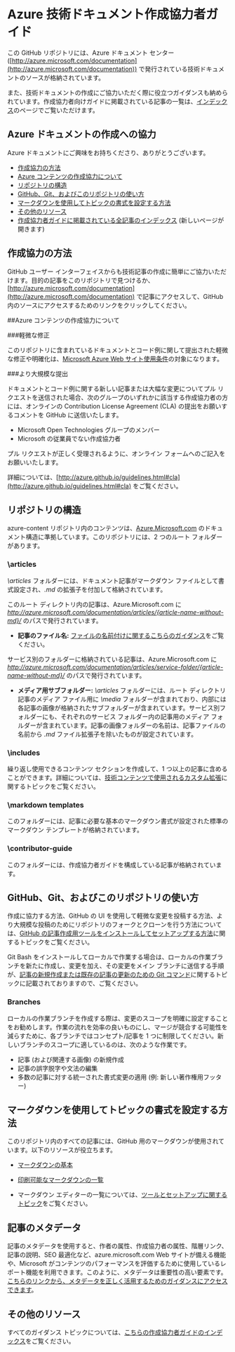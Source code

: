 # Azure 技術ドキュメント作成協力者ガイド

この GitHub リポジトリには、Azure ドキュメント センター ([http://azure.microsoft.com/documentation](http://azure.microsoft.com/documentation)) で発行されている技術ドキュメントのソースが格納されています。

また、技術ドキュメントの作成にご協力いただく際に役立つガイダンスも納められています。作成協力者向けガイドに掲載されている記事の一覧は、[インデックス](https://github.com/Azure/azure-content/blob/master/contributor-guide/contributor-guide-index.md)のページでご覧いただけます。

## Azure ドキュメントの作成への協力

Azure ドキュメントにご興味をお持ちくださり、ありがとうございます。

* [作成協力の方法](#ways-to-contribute)
* [Azure コンテンツの作成協力について](#about-your-contributions-to-azure-content)
* [リポジトリの構造](#repository-organization)
* [GitHub、Git、およびこのリポジトリの使い方](#use-github-git-and-this-repository)
* [マークダウンを使用してトピックの書式を設定する方法](#how-to-use-markdown-to-format-your-topic)
* [その他のリソース](#その他のリソース)
* [作成協力者ガイドに掲載されている全記事のインデックス](https://github.com/Azure/azure-content/blob/master/contributor-guide/contributor-guide-index.md) (新しいページが開きます)

## 作成協力の方法

GitHub ユーザー インターフェイスからも技術記事の作成に簡単にご協力いただけます。目的の記事をこのリポジトリで見つけるか、[http://azure.microsoft.com/documentation](http://azure.microsoft.com/documentation) で記事にアクセスして、GitHub 内のソースにアクセスするためのリンクをクリックしてください。

##Azure コンテンツの作成協力について

###軽微な修正

このリポジトリに含まれているドキュメントとコード例に関して提出された軽微な修正や明確化は、[Microsoft Azure Web サイト使用条件](http://azure.microsoft.com/support/legal/website-terms-of-use/)の対象になります。


###より大規模な提出

ドキュメントとコード例に関する新しい記事または大幅な変更についてプル リクエストを送信された場合、次のグループのいずれかに該当する作成協力者の方には、オンラインの Contribution License Agreement (CLA) の提出をお願いするコメントを GitHub に送信いたします。

* Microsoft Open Technologies グループのメンバー
* Microsoft の従業員でない作成協力者

プル リクエストが正しく受理されるように、オンライン フォームへのご記入をお願いいたします。

詳細については、[http://azure.github.io/guidelines.html#cla](http://azure.github.io/guidelines.html#cla) をご覧ください。

## リポジトリの構造

azure-content リポジトリ内のコンテンツは、[Azure.Microsoft.com](http://azure.microsoft.com) のドキュメント構造に準拠しています。このリポジトリには、2 つのルート フォルダーがあります。

### \articles

*\articles* フォルダーには、ドキュメント記事がマークダウン ファイルとして書式設定され、*.md* の拡張子を付加して格納されています。

このルート ディレクトリ内の記事は、Azure.Microsoft.com に *http://azure.microsoft.com/documentation/articles/{article-name-without-md}/* のパスで発行されています。

* **記事のファイル名:** [ファイルの名前付けに関するこちらのガイダンス](https://github.com/Azure/azure-content/blob/master/contributor-guide/file-names-and-locations.md)をご覧ください。

サービス別のフォルダーに格納されている記事は、Azure.Microsoft.com に 
*http://azure.microsoft.com/documentation/articles/service-folder/{article-name-without-md}/* のパスで発行されています。

* **メディア用サブフォルダー:** *\articles* フォルダーには、ルート ディレクトリ記事のメディア ファイル用に *\media* フォルダーが含まれており、内部には各記事の画像が格納されたサブフォルダーが含まれています。サービス別フォルダーにも、それぞれのサービス フォルダー内の記事用のメディア フォルダーが含まれています。記事の画像フォルダーの名前は、記事ファイルの名前から *.md* ファイル拡張子を除いたものが設定されています。

### \includes

繰り返し使用できるコンテンツ セクションを作成して、1 つ以上の記事に含めることができます。詳細については、[技術コンテンツで使用されるカスタム拡張](https://github.com/Azure/azure-content/blob/master/contributor-guide/custom-markdown-extensions.md)に関するトピックをご覧ください。

### \markdown templates

このフォルダーには、記事に必要な基本のマークダウン書式が設定された標準のマークダウン テンプレートが格納されています。

### \contributor-guide

このフォルダーには、作成協力者ガイドを構成している記事が格納されています。

## GitHub、Git、およびこのリポジトリの使い方

作成に協力する方法、GitHub の UI を使用して軽微な変更を投稿する方法、より大規模な投稿のためにリポジトリのフォークとクローンを行う方法については、[GitHub の記事作成用ツールをインストールしてセットアップする方法](https://github.com/Azure/azure-content/blob/master/contributor-guide/tools-and-setup.md)に関するトピックをご覧ください。

Git Bash をインストールしてローカルで作業する場合は、ローカルの作業ブランチを新たに作成し、変更を加え、その変更をメイン ブランチに送信する手順が、[記事の新規作成または既存の記事の更新のための Git コマンド](https://github.com/Azure/azure-content/blob/master/contributor-guide/git-commands-for-master.md)に関するトピックに記載されておりますので、ご覧ください。

### Branches

ローカルの作業ブランチを作成する際は、変更のスコープを明確に設定することをお勧めします。作業の流れを効率の良いものにし、マージが競合する可能性を減らすために、各ブランチではコンセプト/記事を 1 つに制限してください。新しいブランチのスコープに適しているのは、次のような作業です。

* 記事 (および関連する画像) の新規作成
* 記事の誤字脱字や文法の編集
* 多数の記事に対する統一された書式変更の適用 (例: 新しい著作権用フッター)

## マークダウンを使用してトピックの書式を設定する方法

このリポジトリ内のすべての記事には、GitHub 用のマークダウンが使用されています。以下のリソースが役立ちます。

- [マークダウンの基本](https://help.github.com/articles/markdown-basics/)

- [印刷可能なマークダウンの一覧](https://github.com/Azure/azure-content/blob/master/contributor-guide/media/documents/markdown-cheatsheet.pdf?raw=true)

- マークダウン エディターの一覧については、[ツールとセットアップに関するトピック](https://github.com/Azure/azure-content/blob/master/contributor-guide/tools-and-setup.md#install-a-markdown-editor)をご覧ください。

## 記事のメタデータ

記事のメタデータを使用すると、作者の属性、作成協力者の属性、階層リンク、記事の説明、SEO 最適化など、azure.microsoft.com Web サイトが備える機能や、Microsoft がコンテンツのパフォーマンスを評価するために使用しているレポート機能を利用できます。このように、メタデータは重要性の高い要素です。 [こちらのリンクから、メタデータを正しく活用するためのガイダンスにアクセスできます](https://github.com/Azure/azure-content/blob/master/contributor-guide/article-metadata.md)。

## その他のリソース

すべてのガイダンス トピックについては、[こちらの作成協力者ガイドのインデックス](https://github.com/Azure/azure-content/blob/master/contributor-guide/contributor-guide-index.md)をご覧ください。

<!----HONumber=AcomDC_0307_2016-->
